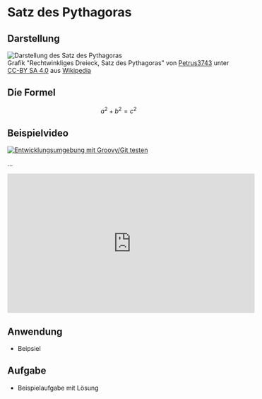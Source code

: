 # Satz des Pythagoras

## Darstellung

![Darstellung des Satz des Pythagoras](https://upload.wikimedia.org/wikipedia/commons/thumb/d/d1/01-Rechtwinkliges_Dreieck-Pythagoras.svg/370px-01-Rechtwinkliges_Dreieck-Pythagoras.svg.png)  
Grafik "Rechtwinkliges Dreieck, Satz des Pythagoras" von [Petrus3743](https://commons.wikimedia.org/wiki/User:Petrus3743)  unter [CC-BY SA 4.0](https://creativecommons.org/licenses/by-sa/4.0/deed.de) aus [Wikipedia](https://commons.wikimedia.org/wiki/File:01-Rechtwinkliges_Dreieck-Pythagoras.svg)

## Die Formel

```math
a^2 + b^2 = c^2
```

## Beispielvideo

[![Entwicklungsumgebung mit Groovy/Git testen](https://img.youtube.com/vi/fbZOii_l7M4/maxresdefault.jpg)](https://youtu.be/fbZOii_l7M4)

...

<iframe width="560" height="315" scrolling="no" src="http://av.tib.eu/player/40456" frameborder="0"></iframe>

## Anwendung

* Beipsiel

## Aufgabe

* Beispielaufgabe mit Lösung
